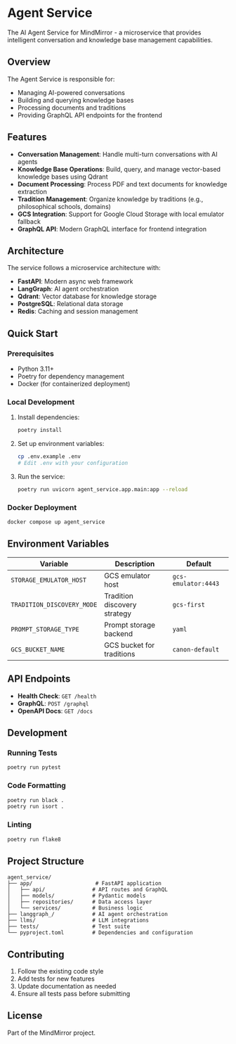 # Agent Service

The AI Agent Service for MindMirror - a microservice that provides intelligent conversation and knowledge base management capabilities.

## Overview

The Agent Service is responsible for:
- Managing AI-powered conversations
- Building and querying knowledge bases
- Processing documents and traditions
- Providing GraphQL API endpoints for the frontend

## Features

- **Conversation Management**: Handle multi-turn conversations with AI agents
- **Knowledge Base Operations**: Build, query, and manage vector-based knowledge bases using Qdrant
- **Document Processing**: Process PDF and text documents for knowledge extraction
- **Tradition Management**: Organize knowledge by traditions (e.g., philosophical schools, domains)
- **GCS Integration**: Support for Google Cloud Storage with local emulator fallback
- **GraphQL API**: Modern GraphQL interface for frontend integration

## Architecture

The service follows a microservice architecture with:
- **FastAPI**: Modern async web framework
- **LangGraph**: AI agent orchestration
- **Qdrant**: Vector database for knowledge storage
- **PostgreSQL**: Relational data storage
- **Redis**: Caching and session management

## Quick Start

### Prerequisites

- Python 3.11+
- Poetry for dependency management
- Docker (for containerized deployment)

### Local Development

1. Install dependencies:
   ```bash
   poetry install
   ```

2. Set up environment variables:
   ```bash
   cp .env.example .env
   # Edit .env with your configuration
   ```

3. Run the service:
   ```bash
   poetry run uvicorn agent_service.app.main:app --reload
   ```

### Docker Deployment

```bash
docker compose up agent_service
```

## Environment Variables

| Variable | Description | Default |
|----------|-------------|---------|
| `STORAGE_EMULATOR_HOST` | GCS emulator host | `gcs-emulator:4443` |
| `TRADITION_DISCOVERY_MODE` | Tradition discovery strategy | `gcs-first` |
| `PROMPT_STORAGE_TYPE` | Prompt storage backend | `yaml` |
| `GCS_BUCKET_NAME` | GCS bucket for traditions | `canon-default` |

## API Endpoints

- **Health Check**: `GET /health`
- **GraphQL**: `POST /graphql`
- **OpenAPI Docs**: `GET /docs`

## Development

### Running Tests

```bash
poetry run pytest
```

### Code Formatting

```bash
poetry run black .
poetry run isort .
```

### Linting

```bash
poetry run flake8
```

## Project Structure

```
agent_service/
├── app/                    # FastAPI application
│   ├── api/               # API routes and GraphQL
│   ├── models/            # Pydantic models
│   ├── repositories/      # Data access layer
│   └── services/          # Business logic
├── langgraph_/            # AI agent orchestration
├── llms/                  # LLM integrations
├── tests/                 # Test suite
└── pyproject.toml         # Dependencies and configuration
```

## Contributing

1. Follow the existing code style
2. Add tests for new features
3. Update documentation as needed
4. Ensure all tests pass before submitting

## License

Part of the MindMirror project. 